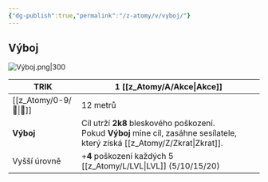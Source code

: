```yaml
---
{"dg-publish":true,"permalink":"/z-atomy/v/vyboj/"}
---
```


## Výboj
![Výboj.png|300](/img/user/z_img/V%C3%BDboj.png)

| TRIK         | 1 [[z_Atomy/A/Akce\|Akce]]                                                                                                       |
| ------------ | ---------------------------------------------------------------------------------------------------------------- |
| [[z_Atomy/0-9/🏹\|🏹]]       | 12 metrů                                                                                                         |
| **Výboj**    | Cíl utrží **2k8** bleskového poškození. <br>Pokud **Výboj** mine cíl, zasáhne sesílatele, který získá [[z_Atomy/Z/Zkrat\|Zkrat]]. |
| Vyšší úrovně | +**4** poškození každých 5 [[z_Atomy/L/LVL\|LVL]] (5/10/15/20)                                                                  |
